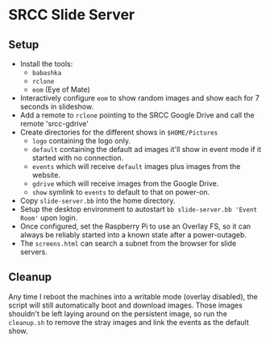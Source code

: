 # SRCC Slide Server

## Setup
- Install the tools:
  - `babashka`
  - `rclone`
  - `eom` (Eye of Mate)
- Interactively configure `eom` to show random images
  and show each for 7 seconds in slideshow.
- Add a remote to `rclone` pointing to the SRCC Google Drive
  and call the remote 'srcc-gdrive'
- Create directories for the different shows in `$HOME/Pictures`
  - `logo` containing the logo only.
  - `default` containing the default ad images it'll show in event mode
    if it started with no connection.
  - `events` which will receive `default` images plus images from the website.
  - `gdrive` which will receive images from the Google Drive.
  - `show` symlink to `events` to default to that on power-on.
- Copy `slide-server.bb` into the home directory.
- Setup the desktop environment
  to autostart `bb slide-server.bb 'Event Room'` upon login.
- Once configured, set the Raspberry Pi to use an Overlay FS,
  so it can always be reliably started into a known state
  after a power-outageb.
- The `screens.html` can search a subnet from the browser for slide servers.

## Cleanup

Any time I reboot the machines into a writable mode (overlay disabled),
the script will still automatically boot and download images. Those images
shouldn't be left laying around on the persistent image,
so run the `cleanup.sh` to remove the stray images and link the events
as the default show.
